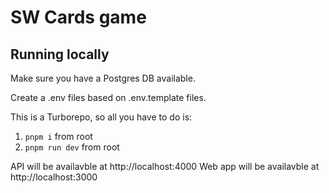 # SW Cards game

## Running locally

Make sure you have a Postgres DB available.

Create a .env files based on .env.template files.

This is a Turborepo, so all you have to do is:

1. `pnpm i` from root
2. `pnpm run dev` from root

API will be availavble at http://localhost:4000
Web app will be availavble at http://localhost:3000

